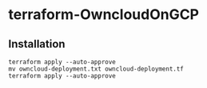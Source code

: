 # terraform-OwncloudOnGCP

## Installation

```
terraform apply --auto-approve
mv owncloud-deployment.txt owncloud-deployment.tf
terraform apply --auto-approve
```
